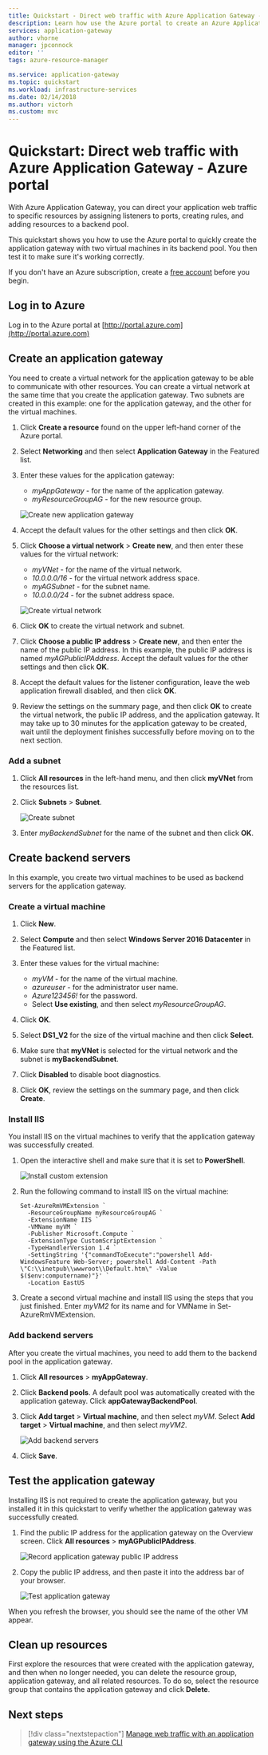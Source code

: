 ```yaml
---
title: Quickstart - Direct web traffic with Azure Application Gateway - Azure portal | Microsoft Docs
description: Learn how use the Azure portal to create an Azure Application Gateway that directs web traffic to virtual machines in a backend pool.
services: application-gateway
author: vhorne
manager: jpconnock
editor: ''
tags: azure-resource-manager

ms.service: application-gateway
ms.topic: quickstart
ms.workload: infrastructure-services
ms.date: 02/14/2018
ms.author: victorh
ms.custom: mvc
---
```

# Quickstart: Direct web traffic with Azure Application Gateway - Azure portal

With Azure Application Gateway, you can direct your application web traffic to specific resources by assigning listeners to ports, creating rules, and adding resources to a backend pool.

This quickstart shows you how to use the Azure portal to quickly create the application gateway with two virtual machines in its backend pool. You then test it to make sure it's working correctly.

If you don't have an Azure subscription, create a [free account](https://azure.microsoft.com/free/?WT.mc_id=A261C142F) before you begin.

## Log in to Azure

Log in to the Azure portal at [http://portal.azure.com](http://portal.azure.com)

## Create an application gateway

You need to create a virtual network for the application gateway to be able to communicate with other resources. You can create a virtual network at the same time that you create the application gateway. Two subnets are created in this example: one for the application gateway, and the other for the virtual machines. 

1. Click **Create a resource** found on the upper left-hand corner of the Azure portal.
2. Select **Networking** and then select **Application Gateway** in the Featured list.
3. Enter these values for the application gateway:

    - *myAppGateway* - for the name of the application gateway.
    - *myResourceGroupAG* - for the new resource group.

    ![Create new application gateway](./media/quick-create-portal/application-gateway-create.png)

4. Accept the default values for the other settings and then click **OK**.
5. Click **Choose a virtual network** > **Create new**, and then enter these values for the virtual network:

    - *myVNet* - for the name of the virtual network.
    - *10.0.0.0/16* - for the virtual network address space.
    - *myAGSubnet* - for the subnet name.
    - *10.0.0.0/24* - for the subnet address space.

    ![Create virtual network](./media/quick-create-portal/application-gateway-vnet.png)

6. Click **OK** to create the virtual network and subnet.
6. Click **Choose a public IP address** > **Create new**, and then enter the name of the public IP address. In this example, the public IP address is named *myAGPublicIPAddress*. Accept the default values for the other settings and then click **OK**.
8. Accept the default values for the listener configuration, leave the web application firewall disabled, and then click **OK**.
9. Review the settings on the summary page, and then click **OK** to create the virtual network, the public IP address, and the application gateway. It may take up to 30 minutes for the application gateway to be created, wait until the deployment finishes successfully before moving on to the next section.

### Add a subnet

1. Click **All resources** in the left-hand menu, and then click **myVNet** from the resources list.
2. Click **Subnets** > **Subnet**.

    ![Create subnet](./media/quick-create-portal/application-gateway-subnet.png)

3. Enter *myBackendSubnet* for the name of the subnet and then click **OK**.

## Create backend servers

In this example, you create two virtual machines to be used as backend servers for the application gateway. 

### Create a virtual machine

1. Click **New**.
2. Select **Compute** and then select **Windows Server 2016 Datacenter** in the Featured list.
3. Enter these values for the virtual machine:

    - *myVM* - for the name of the virtual machine.
    - *azureuser* - for the administrator user name.
    - *Azure123456!* for the password.
    - Select **Use existing**, and then select *myResourceGroupAG*.

4. Click **OK**.
5. Select **DS1_V2** for the size of the virtual machine and then click **Select**.
6. Make sure that **myVNet** is selected for the virtual network and the subnet is **myBackendSubnet**. 
7. Click **Disabled** to disable boot diagnostics.
8. Click **OK**, review the settings on the summary page, and then click **Create**.

### Install IIS

You install IIS on the virtual machines to verify that the application gateway was successfully created.

1. Open the interactive shell and make sure that it is set to **PowerShell**.

    ![Install custom extension](./media/quick-create-portal/application-gateway-extension.png)

2. Run the following command to install IIS on the virtual machine: 

    ```azurepowershell-interactive
    Set-AzureRmVMExtension `
      -ResourceGroupName myResourceGroupAG `
      -ExtensionName IIS `
      -VMName myVM `
      -Publisher Microsoft.Compute `
      -ExtensionType CustomScriptExtension `
      -TypeHandlerVersion 1.4 `
      -SettingString '{"commandToExecute":"powershell Add-WindowsFeature Web-Server; powershell Add-Content -Path \"C:\\inetpub\\wwwroot\\Default.htm\" -Value $($env:computername)"}' `
      -Location EastUS
    ```

3. Create a second virtual machine and install IIS using the steps that you just finished. Enter *myVM2* for its name and for VMName in Set-AzureRmVMExtension.

### Add backend servers

After you create the virtual machines, you need to add them to the backend pool in the application gateway.

1. Click **All resources** > **myAppGateway**.
2. Click **Backend pools**. A default pool was automatically created with the application gateway. Click **appGatewayBackendPool**.
3. Click **Add target** > **Virtual machine**, and then select *myVM*. Select **Add target** > **Virtual machine**, and then select *myVM2*.

    ![Add backend servers](./media/quick-create-portal/application-gateway-backend.png)

4. Click **Save**.

## Test the application gateway

Installing IIS is not required to create the application gateway, but you installed it in this quickstart to verify whether the application gateway was successfully created.

1. Find the public IP address for the application gateway on the Overview screen. Click **All resources** > **myAGPublicIPAddress**.

    ![Record application gateway public IP address](./media/quick-create-portal/application-gateway-record-ag-address.png)

2. Copy the public IP address, and then paste it into the address bar of your browser.

    ![Test application gateway](./media/quick-create-portal/application-gateway-iistest.png)

When you refresh the browser, you should see the name of the other VM appear.

## Clean up resources

First explore the resources that were created with the application gateway, and then when no longer needed, you can delete the resource group, application gateway, and all related resources. To do so, select the resource group that contains the application gateway and click **Delete**.

## Next steps

> [!div class="nextstepaction"]
> [Manage web traffic with an application gateway using the Azure CLI](./tutorial-manage-web-traffic-cli.md)

